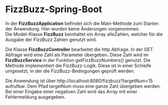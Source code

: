 # FizzBuzz-Spring-Boot
In der **FizzBuzzApplication** befindet sich die Main-Methode zum Starten der Anwendung. Hier wurden keine Änderungen vorgenommen.  
Die Model-Klasse **FizzBuzz** beinhaltet ein Array alleZahlen, welcher für die Ausgabe der FizzBuzz Zahlen genutzt wird.

Die Klasse **FizzBuzzController** bearbeitet die http Abfrage. In der GET Abfrage wird eine Zahl als Parameter übergeben. Diese Zahl wird im **FizzBuzzService** in der Funktion getFizzBuzzNumbers() genutzt. Die Methode implementiert die FizzBuzz-Logik. Diese ist in einer Schleife umgesetzt, in der die FizzBuzz-Bedingungen geprüft werden.   

Die Anwendung ist über http://localhost:8080/fizzbuzz?targetNum=15 aufrufbar. Dem Pfad targetNum muss eine ganze Zahl übergeben werden. Bei einer Eingabe einer negativen Zahl wird das Array mit einer Fehlermeldung ausgegeben.
